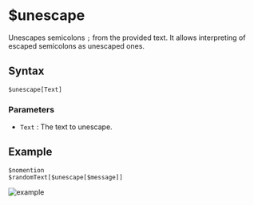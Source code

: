 # $unescape
Unescapes semicolons `;` from the provided text. It allows interpreting of escaped semicolons as unescaped ones.

## Syntax
```
$unescape[Text]
```

### Parameters
- `Text` : The text to unescape.

## Example
```
$nomention
$randomText[$unescape[$message]]
```
![example](https://user-images.githubusercontent.com/98183987/153597263-55796641-e0c2-4463-a52f-2bff93f071fb.jpg)
